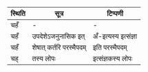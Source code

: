 | स्थिति | सूत्र | टिप्पणी |
| ----- | ------- | ------ |
| चहँ | - | - |
| चहँ | उपदेशेऽजनुनासिक इत् | अँ-इत्यस्य इत्संज्ञा |
| चहँ | शेषात् कर्तरि परस्मैपदम् | इति परस्मैपदम् |
| चह् | तस्य लोपः | इत्संज्ञकस्य लोपः |
